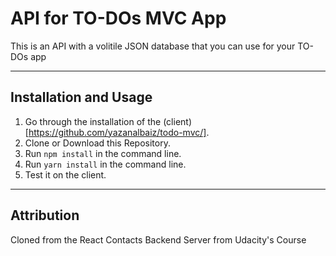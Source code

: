 # API for TO-DOs MVC App

This is an API with a volitile JSON database that you can use for your TO-DOs app

-----

## Installation and Usage

1. Go through the installation of the (client)[https://github.com/yazanalbaiz/todo-mvc/].
2. Clone or Download this Repository.
3. Run `npm install` in the command line.
4. Run `yarn install` in the command line.
5. Test it on the client.

-----

## Attribution

Cloned from the React Contacts Backend Server from Udacity's Course
